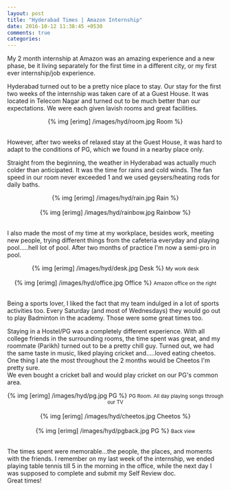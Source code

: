 ```yaml
---
layout: post
title: "Hyderabad Times | Amazon Internship"
date: 2016-10-12 11:38:45 +0530
comments: true
categories: 
---
```


My 2 month internship at Amazon was an amazing experience and a new phase, be it living separately for the first time in a different city, or my first ever internship/job experience. <!--more-->  

Hyderabad turned out to be a pretty nice place to stay. Our stay for the first two weeks of the internship was taken care of at a Guest House. It was located in Telecom Nagar and turned out to be much better than our expectations. We were each given lavish rooms and great facilities.
<center>
	{% img [erimg] /images/hyd/room.jpg Room %}
</center><br>

However, after two weeks of relaxed stay at the Guest House, it was hard to adapt to the conditions of PG, which we found in a nearby place only.

Straight from the beginning, the weather in Hyderabad was actually much colder than anticipated. It was the time for rains and cold winds. The fan speed in our room never exceeded 1 and we used geysers/heating rods for daily baths.

<center>
	{% img [erimg] /images/hyd/rain.jpg Rain %}
</center><br>

<center>
	{% img [erimg] /images/hyd/rainbow.jpg Rainbow %}
</center><br>

I also made the most of my time at my workplace, besides work, meeting new people, trying different things from the cafeteria everyday and playing pool.....hell lot of pool. After two months of practice I'm now a semi-pro in pool. 

<center>
	{% img [erimg] /images/hyd/desk.jpg Desk %}
	<small>My work desk</small>
</center><br>

<center>
	{% img [erimg] /images/hyd/office.jpg Office %}
	<small>Amazon office on the right</small>
</center><br>

Being a sports lover, I liked the fact that my team indulged in a lot of sports activities too. Every Saturday (and most of Wednesdays) they would go out to play Badminton in the academy. Those were some great times too.

Staying in a Hostel/PG was a completely different experience. With all college friends in the surrounding rooms, the time spent was great, and my roommate (Parikh) turned out to be a pretty chill guy. Turned out, we had the same taste in music, liked playing cricket and.....loved eating cheetos. One thing I ate the most throughout the 2 months would be Cheetos I'm pretty sure.<br>
We even bought a cricket ball and would play cricket on our PG's common area.

<center>
	{% img [erimg] /images/hyd/pg.jpg PG %}
	<small>PG Room. All day playing songs through our TV</small>
</center><br>

<center>
	{% img [erimg] /images/hyd/cheetos.jpg Cheetos %}
	<small></small>
</center><br>

<center>
	{% img [erimg] /images/hyd/pgback.jpg PG %}
	<small>Back view</small>
</center><br>

The times spent were memorable...the people, the places, and moments with the friends. I remember on my last week of the internship, we ended playing table tennis till 5 in the morning in the office, while the next day I was supposed to complete and submit my Self Review doc.<br> 
Great times!



